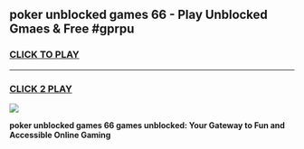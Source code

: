 
## poker unblocked games 66 - Play Unblocked Gmaes & Free #gprpu
<h3>
<a href="https://premium.freeplayer.one?title=poker_unblocked_games_66&ref=03M">CLICK TO PLAY</a></h3>
<hr>

<h3>
<a href="https://premium.freeplayer.one?title=poker_unblocked_games_66&ref=03M">CLICK 2 PLAY</a>
  
</h3>

<a href="https://premium.freeplayer.one?title=poker_unblocked_games_66&ref=03M"><img src="https://clearcache.store/games.png"></a>


**poker unblocked games 66 games unblocked: Your Gateway to Fun and Accessible Online Gaming**
